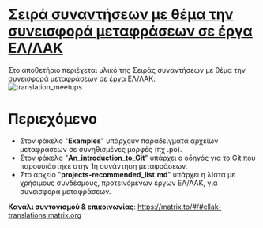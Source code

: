 # [Σειρά συναντήσεων με θέμα την συνεισφορά μεταφράσεων σε έργα ΕΛ/ΛΑΚ](https://www.greeklug.gr/el/activities/news/473-greeklug-20221016-translations)
Στο αποθετήριο περιέχεται υλικό της Σειράς συναντήσεων με θέμα την συνεισφορά μεταφράσεων σε έργα ΕΛ/ΛΑΚ. \
![translation_meetups](https://edu.greeklug.gr/data/translation_meetups_2022/translation_meetups.jpg)
# Περιεχόμενο
- Στον φάκελο "**Examples**" υπάρχουν παραδείγματα αρχείων μεταφράσεων σε συνηθισμένες μορφές (πχ .po).
- Στον φάκελο "**An_introduction_to_Git**" υπάρχει ο οδηγός για το Git που παρουσιάστηκε στην 1η συνάντηση μεταφράσεων.
- Στο αρχείο "**projects-recommended_list.md**" υπάρχει η λίστα με χρήσιμους συνδέσμους, προτεινόμενων έργων ΕΛ/ΛΑΚ, για συνεισφορά μεταφράσεων.

**Κανάλι συντονισμού & επικοινωνίας**: https://matrix.to/#/#ellak-translations:matrix.org
